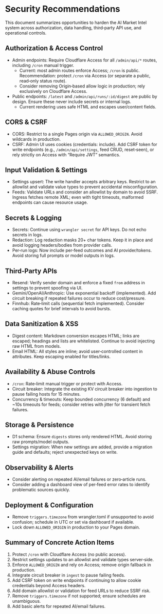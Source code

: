 # Security Recommendations

This document summarizes opportunities to harden the AI Market Intel system across authorization, data handling, third‑party API use, and operational controls.

## Authorization & Access Control

- Admin endpoints: Require Cloudflare Access for all `/admin/api/*` routes, including `/cron` manual trigger.
  - Current: most admin routes enforce Access; `/cron` is public. Recommendation: protect `/cron` via Access (or separate a public, read‑only status route).
  - Consider removing Origin‑based allow logic in production; rely exclusively on Cloudflare Access.
- Public endpoints: `/latest` and `/admin/api/runs/:id/digest` are public by design. Ensure these never include secrets or internal logs.
  - Current rendering uses safe HTML and escapes user/content fields.

## CORS & CSRF

- CORS: Restrict to a single Pages origin via `ALLOWED_ORIGIN`. Avoid wildcards in production.
- CSRF: Admin UI uses cookies (credentials: include). Add CSRF token for write endpoints (e.g., `/admin/api/settings`, feed CRUD, reset‑seen), or rely strictly on Access with “Require JWT” semantics.

## Input Validation & Settings

- Settings upsert: The write handler accepts arbitrary keys. Restrict to an allowlist and validate value types to prevent accidental misconfiguration.
- Feeds: Validate URLs and consider an allowlist by domain to avoid SSRF. Ingress fetches remote XML; even with tight timeouts, malformed endpoints can cause resource usage.

## Secrets & Logging

- Secrets: Continue using `wrangler secret` for API keys. Do not echo secrets in logs.
- Redaction: Log redaction masks 20+ char tokens. Keep it in place and avoid logging headers/bodies from provider calls.
- Per‑run logs: Now include per‑feed outcomes and AI provider/tokens. Avoid storing full prompts or model outputs in logs.

## Third‑Party APIs

- Resend: Verify sender domain and enforce a fixed `from` address in settings to prevent spoofing via UI.
- Gemini/OpenAI/Anthropic: Use exponential backoff (implemented). Add circuit breaking if repeated failures occur to reduce cost/pressure.
- Finnhub: Rate‑limit calls (sequential fetch implemented). Consider caching quotes for brief intervals to avoid bursts.

## Data Sanitization & XSS

- Digest content: Markdown conversion escapes HTML; links are escaped; headings and lists are whitelisted. Continue to avoid injecting raw HTML from models.
- Email HTML: All styles are inline; avoid user‑controlled content in attributes. Keep escaping enabled for titles/links.

## Availability & Abuse Controls

- `/cron`: Rate‑limit manual trigger or protect with Access.
- Circuit breaker: Integrate the existing KV circuit breaker into ingestion to pause failing hosts for 15 minutes.
- Concurrency & timeouts: Keep bounded concurrency (6 default) and ~10s timeouts for feeds; consider retries with jitter for transient fetch failures.

## Storage & Persistence

- D1 schema: Ensure `digests` stores only rendered HTML. Avoid storing raw prompts/model outputs.
- Settings migration: When new settings are added, provide a migration guide and defaults; reject unexpected keys on write.

## Observability & Alerts

- Consider alerting on repeated AI/email failures or zero‑article runs.
- Consider adding a dashboard view of per‑feed error rates to identify problematic sources quickly.

## Deployment & Configuration

- Remove `triggers.timezone` from wrangler.toml if unsupported to avoid confusion; schedule in UTC or set via dashboard if available.
- Lock down `ALLOWED_ORIGIN` in production to your Pages domain.

## Summary of Concrete Action Items

1. Protect `/cron` with Cloudflare Access (no public access).
2. Restrict settings updates to an allowlist and validate types server‑side.
3. Enforce `ALLOWED_ORIGIN` and rely on Access; remove origin fallback in production.
4. Integrate circuit breaker in `ingest` to pause failing feeds.
5. Add CSRF token on write endpoints if continuing to allow cookie credentials beyond Access headers.
6. Add domain allowlist or validation for feed URLs to reduce SSRF risk.
7. Remove `triggers.timezone` if not supported; ensure schedules are unambiguous.
8. Add basic alerts for repeated AI/email failures.

